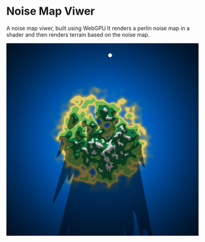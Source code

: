 # Noise Map Viwer
A noise map viwer, built using WebGPU
It renders a perlin noise map in a shader and then renders terrain based on the noise map.


![Iamge of island](image.png)